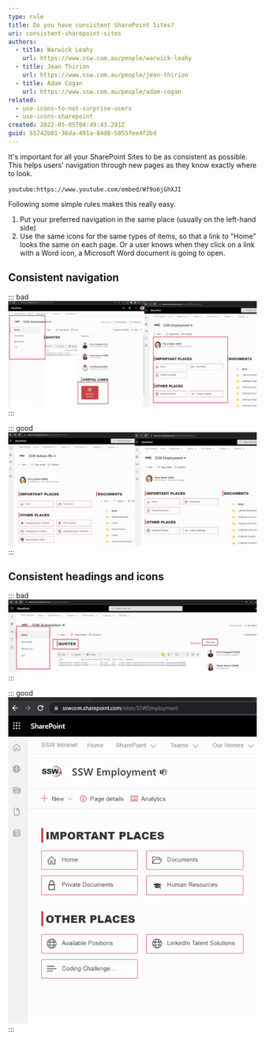 ```yaml
---
type: rule
title: Do you have consistent SharePoint Sites?
uri: consistent-sharepoint-sites
authors:
  - title: Warwick Leahy
    url: https://www.ssw.com.au/people/warwick-leahy
  - title: Jean Thirion
    url: https://www.ssw.com.au/people/jean-thirion
  - title: Adam Cogan
    url: https://www.ssw.com.au/people/adam-cogan
related:
  - use-icons-to-not-surprise-users
  - use-icons-sharepoint
created: 2022-05-05T04:49:43.291Z
guid: 55742b01-36da-491a-84d8-5855fee4f2bd
---
```

It's important for all your SharePoint Sites to be as consistent as possible. This helps users' navigation through new pages as they know exactly where to look.

`youtube:https://www.youtube.com/embed/Wf9o6jGhXJI`

<!--endintro-->

Following some simple rules makes this really easy.  

1. Put your preferred navigation in the same place (usually on the left-hand side)
2. Use the same icons for the same types of items, so that a link to "Home" looks the same on each page. Or a user knows when they click on a link with a Word icon, a Microsoft Word document is going to open.

## Consistent navigation

::: bad
![Figure: Bad Example - Note the page on the left has totally different navigation to the page on the right](inconsistent1.png)
:::

::: good
![Figure: Good Example - Keep pages looking consistent - notice the common navigation elements in the same spot](consistent.png)
:::
## Consistent headings and icons
::: bad
![Figure: Bad Example - Note the headings are different on the same page and there is no guide as to what a user is opening](inconsistent2.png)
:::

::: good
![Figure: Good Example - The user knows what the icons mean and the headings are the same](consistent2.png)
:::